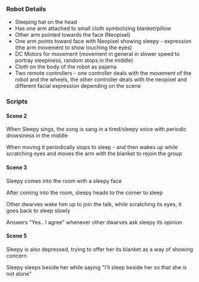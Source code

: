 ### Robot Details
- Sleeping hat on the head
- Has one arm attached to small cloth symbolizing blanket/pillow
- Other arm pointed towards the face (Neopixel)
- One arm points toward face with Neopixel showing sleepy - expression (the arm movement to show touching the eyes)
- DC Motors for movement (movement in general in slower speed to portray sleepiness, random stops in the middle)
- Cloth on the body of the robot as pajama
- Two remote controllers - one controller deals with the movement of the robot and the wheels, the other controller deals with the neopixel and different facial expression depending on the scene

### Scripts

#### Scene 2

When Sleepy sings, the song is sang in a tired/sleepy voice
with periodic drowsiness in the middle

When moving it periodically stops to sleep - and then wakes up while scratching eyes
and moves the arm with the blanket to rejoin the group

#### Scene 3

Sleepy comes into the room with a sleepy face

After coming into the room, sleepy heads to the corner to sleep

Other dwarves wake him up to join the talk, while scratching its eyes, it goes back to sleep slowly

Answers "Yes.. I agree" whenever other dwarves ask sleepy its opinion

#### Scene 5

Sleepy is also depressed, trying to offer her its blanket as a way of showing concern

Sleepy sleeps beside her while saying "I'll sleep beside her so that she is not alone"